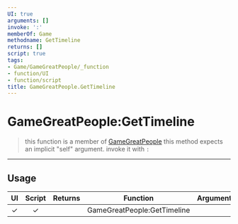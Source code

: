 ```yaml
---
UI: true
arguments: []
invoke: ':'
memberOf: Game
methodname: GetTimeline
returns: []
script: true
tags:
- Game/GameGreatPeople/_function
- function/UI
- function/script
title: GameGreatPeople.GetTimeline
---
```

# GameGreatPeople:GetTimeline
> this function is a member of [GameGreatPeople](civ-6/lua/GameGreatPeople.md)
> this method expects an implicit "self" argument. invoke it with `:`
-----
## Usage
|  UI | Script | Returns | Function | Arguments |
|:---:|:------:|-------:|:--------:|:---------|
|✓|✓||GameGreatPeople:GetTimeline||
